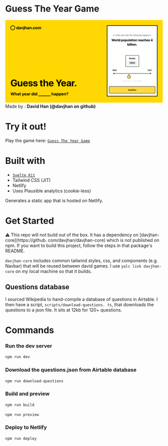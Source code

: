 # Guess The Year Game

![Banner](static/guess-the-year%20cover.png?raw=true)
Made by : **David Han (@davjhan on github)**
# Try it out!
Play the game here: [`Guess The Year Game`](https://guess-the-year.davjhan.com/)

# Built with
- [`Svelte Kit`](https://kit.svelte.dev/)
- Tailwind CSS (JIT)
- Netlify
- Uses Plausible analytics (cookie-less)

Generates a static app that is hosted on Netlify.

# Get Started

⚠️ This repo will not build out of the box. It has a dependency on [davjhan-core](https://github.
com/davjhan/davjhan-core)
which is not published on npm. If you want to build this project, follow the steps in that package's README.

`davjhan-core` includes common tailwind styles, css, and components (e.g. Navbar) that will be reused between david 
games. I use `yalc link davjhan-core` on my local machine so that it builds.

## Questions database
I sourced Wikipedia to hand-compile a database of questions in Airtable. I then have a script, 
`scripts/download-questions.
ts`, that downloads the questions to a json file. It sits at 12kb for 120+ questions.

# Commands
### Run the dev server
```bash
npm run dev
```

### Download the questions.json from Airtable database
```bash
npm run download-questions
```

### Build and preview
```bash
npm run build
```
```bash
npm run preview
```
### Deploy to Netlify
```bash
npm run deploy
```